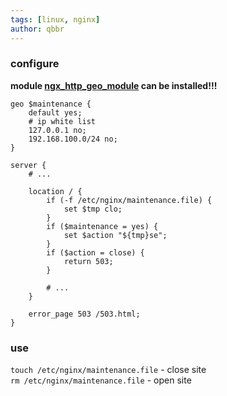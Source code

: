 ```yaml
---
tags: [linux, nginx]
author: qbbr
---
```


### configure

**module [ngx_http_geo_module](http://nginx.org/ru/docs/http/ngx_http_geo_module.html) can be installed!!!**

```nginx
geo $maintenance {
	default yes;
	# ip white list
	127.0.0.1 no;
	192.168.100.0/24 no;
}

server {
	# ...

	location / {
		if (-f /etc/nginx/maintenance.file) {
			set $tmp clo;
		}
		if ($maintenance = yes) {
			set $action "${tmp}se";
		}
		if ($action = close) {
			return 503;
		}

		# ...
	}

	error_page 503 /503.html;
}
```

### use

`touch /etc/nginx/maintenance.file` - close site  
`rm /etc/nginx/maintenance.file` - open site
